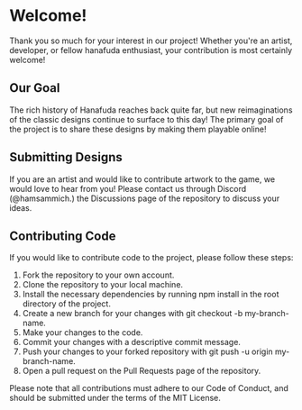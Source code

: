 # Welcome!
Thank you so much for your interest in our project!  Whether you're an artist, developer, or fellow hanafuda enthusiast, your contribution is most certainly welcome!


## Our Goal
The rich history of Hanafuda reaches back quite far, but new reimaginations of the classic designs continue to surface to this day!  The primary goal of the project is to share these designs by making them playable online!


## Submitting Designs
If you are an artist and would like to contribute artwork to the game, we would love to hear from you! Please contact us through Discord (@hamsammich.) the Discussions page of the repository to discuss your ideas.


## Contributing Code
If you would like to contribute code to the project, please follow these steps:

1. Fork the repository to your own account.
2. Clone the repository to your local machine.
3. Install the necessary dependencies by running npm install in the root directory of the project.
4. Create a new branch for your changes with git checkout -b my-branch-name.
5. Make your changes to the code.
6. Commit your changes with a descriptive commit message.
7. Push your changes to your forked repository with git push -u origin my-branch-name.
8. Open a pull request on the Pull Requests page of the repository.

Please note that all contributions must
adhere to our Code of Conduct, and should be submitted under the terms of the MIT License.